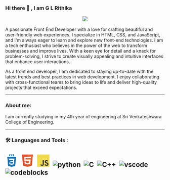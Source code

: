 ### Hi there 👋 , I am G L Rithika

<div id="header" align="center">
  <img src="https://mir-s3-cdn-cf.behance.net/project_modules/disp/601014116770475.6068beff4640a.gif" width="500"/>
</div>



 A passionate Front End Developer with a love for crafting beautiful and user-friendly web experiences. I specialize in HTML, CSS, and JavaScript, and I'm always eager to learn and explore new front-end technologies.
I am a tech enthusiast who believes in the power of the web to transform businesses and improve lives. With a keen eye for detail and a knack for problem-solving, I strive to create visually appealing and intuitive interfaces that enhance user interactions.

As a front end developer, I am dedicated to staying up-to-date with the latest trends and best practices in web development. I enjoy collaborating with cross-functional teams to bring ideas to life and deliver high-quality projects that exceed expectations.


---

### About me:
 I am currently studying in my 4th year of engineering at Sri Venkateshwara College of Engineering.
___
### :hammer_and_wrench: Languages and Tools :


<div>
  
 
  <img src="https://github.com/devicons/devicon/blob/master/icons/css3/css3-plain-wordmark.svg"  title="CSS3" alt="CSS" width="40" height="40"/>&nbsp;
  <img src="https://github.com/devicons/devicon/blob/master/icons/html5/html5-original.svg" title="HTML5" alt="HTML" width="40" height="40"/>&nbsp;
  <img src="https://github.com/devicons/devicon/blob/master/icons/javascript/javascript-original.svg" title="JavaScript" alt="JavaScript" width="40" height="40"/>&nbsp;
  <img src="https://w7.pngwing.com/pngs/780/811/png-transparent-logo-python-logos-and-brands-icon.png"  title="Python" alt="python" width="40" height="40"/>&nbsp;
  <img src="https://e7.pngegg.com/pngimages/724/306/png-clipart-c-c.png"  title="C" alt="C" width="40" height="40"/>&nbsp;
  <img src="https://upload.wikimedia.org/wikipedia/commons/thumb/1/18/ISO_C%2B%2B_Logo.svg/1822px-ISO_C%2B%2B_Logo.svg.png"  title="C++" alt="C++" width="40" height="40"/>&nbsp;
 <img src="https://upload.wikimedia.org/wikipedia/commons/thumb/2/2d/Visual_Studio_Code_1.18_icon.svg/2056px-Visual_Studio_Code_1.18_icon.svg.png"  title="VSCODE" alt="vscode" width="40" height="40"/>&nbsp;
   <img src="https://w7.pngwing.com/pngs/726/388/png-transparent-code-blocks-computer-icons-computer-programming-block-icon-angle-rectangle-computer-program-thumbnail.png"  title="codeblocks" alt="codeblocks" width="40" height="40"/>&nbsp;
----


 
  


<!--
**rithika2152/rithika2152** is a ✨ _special_ ✨ repository because its `README.md` (this file) appears on your GitHub profile.

Here are some ideas to get you started:

- 🔭 I’m currently working on ...
- 🌱 I’m currently learning ...
- 👯 I’m looking to collaborate on ...
- 🤔 I’m looking for help with ...
- 💬 Ask me about ...
- 📫 How to reach me: ...
- 😄 Pronouns: ...
- ⚡ Fun fact: ...
-->
